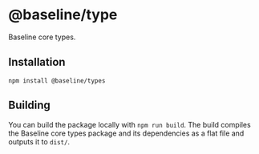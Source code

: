 # @baseline/type

Baseline core types.

## Installation

`npm install @baseline/types`

## Building

You can build the package locally with `npm run build`. The build compiles the Baseline core types package and its dependencies as a flat file and outputs it to `dist/`.
